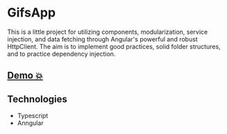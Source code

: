 # GifsApp
This is a little project for utilizing components, modularization, service injection, and data fetching through Angular's powerful and robust HttpClient. The aim is to implement good practices, solid folder structures, and to practice dependency injection.
## [Demo 💥](https://angular-gifs-app-five.vercel.app/)

## Technologies

- Typescript
- Anngular



